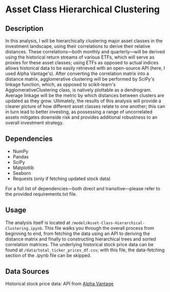 # Asset Class Hierarchical Clustering

## Description

In this analysis, I will be hierarchically clustering major asset classes in the investment landscape, using their correlations to derive their relative distances. These correlations&mdash;both monthly and quarterly&mdash;will be derived using the historical return streams of various ETFs, which will serve as proxies for these asset classes; using ETFs as opposed to actual indices allows historical data to be easily retrieved with an open-source API (here, I used Alpha Vantage's). After converting the correlation matrix into a distance matrix, agglomerative clustering will be performed by SciPy's linkage function, which, as opposed to scikit-learn's AgglomerativeClustering class, is natively plottable as a dendrogram. Average linkage will be the metric by which distances between clusters are updated as they grow. Ultimately, the results of this analysis will provide a clearer picture of how different asset classes relate to one another; this can in turn lead to better investing, as possessing a range of uncorrelated assets mitigates downside risk and provides additional robustness to an overall investment strategy.

## Dependencies

- NumPy
- Pandas
- SciPy
- Matplotlib
- Seaborn
- Requests (only if fetching updated stock data)

For a full list of dependencies—both direct and transitive—please refer to the provided requirements.txt file.

## Usage

The analysis itself is located at ```/model/Asset-Class-Hierarchical-Clustering.ipynb```. This file walks you through the overall process from beginning to end, from fetching the data using an API to deriving the distance matrix and finally to constructing hierarchical trees and sorted correlation matrices. The underlying historical stock price data can be found at ```/data/total_ticker_prices_df.csv```; with this file, the data-fetching section of the .ipynb file can be skipped.

## Data Sources

Historical stock price data: API from [Alpha Vantage](https://www.alphavantage.co/)